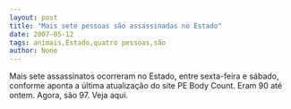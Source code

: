```yaml
---
layout: post
title: "Mais sete pessoas são assassinadas no Estado"
date: 2007-05-12
tags: animais,Estado,quatro pessoas,são
author: None
---
```

Mais sete assassinatos ocorreram no Estado, entre sexta-feira e s&aacute;bado, conforme aponta a &uacute;ltima atualiza&ccedil;&atilde;o do site PE Body Count. 
Eram 90 at&eacute; ontem. Agora, s&atilde;o 97. Veja aqui. 
